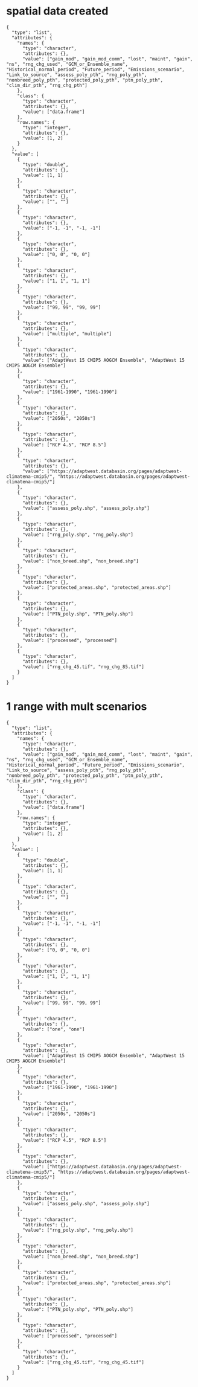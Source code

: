 # spatial data created

    {
      "type": "list",
      "attributes": {
        "names": {
          "type": "character",
          "attributes": {},
          "value": ["gain_mod", "gain_mod_comm", "lost", "maint", "gain", "ns", "rng_chg_used", "GCM_or_Ensemble_name", "Historical_normal_period", "Future_period", "Emissions_scenario", "Link_to_source", "assess_poly_pth", "rng_poly_pth", "nonbreed_poly_pth", "protected_poly_pth", "ptn_poly_pth", "clim_dir_pth", "rng_chg_pth"]
        },
        "class": {
          "type": "character",
          "attributes": {},
          "value": ["data.frame"]
        },
        "row.names": {
          "type": "integer",
          "attributes": {},
          "value": [1, 2]
        }
      },
      "value": [
        {
          "type": "double",
          "attributes": {},
          "value": [1, 1]
        },
        {
          "type": "character",
          "attributes": {},
          "value": ["", ""]
        },
        {
          "type": "character",
          "attributes": {},
          "value": ["-1, -1", "-1, -1"]
        },
        {
          "type": "character",
          "attributes": {},
          "value": ["0, 0", "0, 0"]
        },
        {
          "type": "character",
          "attributes": {},
          "value": ["1, 1", "1, 1"]
        },
        {
          "type": "character",
          "attributes": {},
          "value": ["99, 99", "99, 99"]
        },
        {
          "type": "character",
          "attributes": {},
          "value": ["multiple", "multiple"]
        },
        {
          "type": "character",
          "attributes": {},
          "value": ["AdaptWest 15 CMIP5 AOGCM Ensemble", "AdaptWest 15 CMIP5 AOGCM Ensemble"]
        },
        {
          "type": "character",
          "attributes": {},
          "value": ["1961-1990", "1961-1990"]
        },
        {
          "type": "character",
          "attributes": {},
          "value": ["2050s", "2050s"]
        },
        {
          "type": "character",
          "attributes": {},
          "value": ["RCP 4.5", "RCP 8.5"]
        },
        {
          "type": "character",
          "attributes": {},
          "value": ["https://adaptwest.databasin.org/pages/adaptwest-climatena-cmip5/", "https://adaptwest.databasin.org/pages/adaptwest-climatena-cmip5/"]
        },
        {
          "type": "character",
          "attributes": {},
          "value": ["assess_poly.shp", "assess_poly.shp"]
        },
        {
          "type": "character",
          "attributes": {},
          "value": ["rng_poly.shp", "rng_poly.shp"]
        },
        {
          "type": "character",
          "attributes": {},
          "value": ["non_breed.shp", "non_breed.shp"]
        },
        {
          "type": "character",
          "attributes": {},
          "value": ["protected_areas.shp", "protected_areas.shp"]
        },
        {
          "type": "character",
          "attributes": {},
          "value": ["PTN_poly.shp", "PTN_poly.shp"]
        },
        {
          "type": "character",
          "attributes": {},
          "value": ["processed", "processed"]
        },
        {
          "type": "character",
          "attributes": {},
          "value": ["rng_chg_45.tif", "rng_chg_85.tif"]
        }
      ]
    }

# 1 range with mult scenarios

    {
      "type": "list",
      "attributes": {
        "names": {
          "type": "character",
          "attributes": {},
          "value": ["gain_mod", "gain_mod_comm", "lost", "maint", "gain", "ns", "rng_chg_used", "GCM_or_Ensemble_name", "Historical_normal_period", "Future_period", "Emissions_scenario", "Link_to_source", "assess_poly_pth", "rng_poly_pth", "nonbreed_poly_pth", "protected_poly_pth", "ptn_poly_pth", "clim_dir_pth", "rng_chg_pth"]
        },
        "class": {
          "type": "character",
          "attributes": {},
          "value": ["data.frame"]
        },
        "row.names": {
          "type": "integer",
          "attributes": {},
          "value": [1, 2]
        }
      },
      "value": [
        {
          "type": "double",
          "attributes": {},
          "value": [1, 1]
        },
        {
          "type": "character",
          "attributes": {},
          "value": ["", ""]
        },
        {
          "type": "character",
          "attributes": {},
          "value": ["-1, -1", "-1, -1"]
        },
        {
          "type": "character",
          "attributes": {},
          "value": ["0, 0", "0, 0"]
        },
        {
          "type": "character",
          "attributes": {},
          "value": ["1, 1", "1, 1"]
        },
        {
          "type": "character",
          "attributes": {},
          "value": ["99, 99", "99, 99"]
        },
        {
          "type": "character",
          "attributes": {},
          "value": ["one", "one"]
        },
        {
          "type": "character",
          "attributes": {},
          "value": ["AdaptWest 15 CMIP5 AOGCM Ensemble", "AdaptWest 15 CMIP5 AOGCM Ensemble"]
        },
        {
          "type": "character",
          "attributes": {},
          "value": ["1961-1990", "1961-1990"]
        },
        {
          "type": "character",
          "attributes": {},
          "value": ["2050s", "2050s"]
        },
        {
          "type": "character",
          "attributes": {},
          "value": ["RCP 4.5", "RCP 8.5"]
        },
        {
          "type": "character",
          "attributes": {},
          "value": ["https://adaptwest.databasin.org/pages/adaptwest-climatena-cmip5/", "https://adaptwest.databasin.org/pages/adaptwest-climatena-cmip5/"]
        },
        {
          "type": "character",
          "attributes": {},
          "value": ["assess_poly.shp", "assess_poly.shp"]
        },
        {
          "type": "character",
          "attributes": {},
          "value": ["rng_poly.shp", "rng_poly.shp"]
        },
        {
          "type": "character",
          "attributes": {},
          "value": ["non_breed.shp", "non_breed.shp"]
        },
        {
          "type": "character",
          "attributes": {},
          "value": ["protected_areas.shp", "protected_areas.shp"]
        },
        {
          "type": "character",
          "attributes": {},
          "value": ["PTN_poly.shp", "PTN_poly.shp"]
        },
        {
          "type": "character",
          "attributes": {},
          "value": ["processed", "processed"]
        },
        {
          "type": "character",
          "attributes": {},
          "value": ["rng_chg_45.tif", "rng_chg_45.tif"]
        }
      ]
    }

